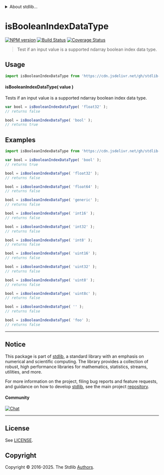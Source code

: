 <!--

@license Apache-2.0

Copyright (c) 2025 The Stdlib Authors.

Licensed under the Apache License, Version 2.0 (the "License");
you may not use this file except in compliance with the License.
You may obtain a copy of the License at

   http://www.apache.org/licenses/LICENSE-2.0

Unless required by applicable law or agreed to in writing, software
distributed under the License is distributed on an "AS IS" BASIS,
WITHOUT WARRANTIES OR CONDITIONS OF ANY KIND, either express or implied.
See the License for the specific language governing permissions and
limitations under the License.

-->


<details>
  <summary>
    About stdlib...
  </summary>
  <p>We believe in a future in which the web is a preferred environment for numerical computation. To help realize this future, we've built stdlib. stdlib is a standard library, with an emphasis on numerical and scientific computation, written in JavaScript (and C) for execution in browsers and in Node.js.</p>
  <p>The library is fully decomposable, being architected in such a way that you can swap out and mix and match APIs and functionality to cater to your exact preferences and use cases.</p>
  <p>When you use stdlib, you can be absolutely certain that you are using the most thorough, rigorous, well-written, studied, documented, tested, measured, and high-quality code out there.</p>
  <p>To join us in bringing numerical computing to the web, get started by checking us out on <a href="https://github.com/stdlib-js/stdlib">GitHub</a>, and please consider <a href="https://opencollective.com/stdlib">financially supporting stdlib</a>. We greatly appreciate your continued support!</p>
</details>

# isBooleanIndexDataType

[![NPM version][npm-image]][npm-url] [![Build Status][test-image]][test-url] [![Coverage Status][coverage-image]][coverage-url] <!-- [![dependencies][dependencies-image]][dependencies-url] -->

> Test if an input value is a supported ndarray boolean index data type.

<!-- Section to include introductory text. Make sure to keep an empty line after the intro `section` element and another before the `/section` close. -->

<section class="intro">

</section>

<!-- /.intro -->

<!-- Package usage documentation. -->



<section class="usage">

## Usage

```javascript
import isBooleanIndexDataType from 'https://cdn.jsdelivr.net/gh/stdlib-js/ndarray-base-assert-is-boolean-index-data-type@deno/mod.js';
```

#### isBooleanIndexDataType( value )

Tests if an input value is a supported ndarray boolean index data type.

```javascript
var bool = isBooleanIndexDataType( 'float32' );
// returns false

bool = isBooleanIndexDataType( 'bool' );
// returns true
```

</section>

<!-- /.usage -->

<!-- Package usage notes. Make sure to keep an empty line after the `section` element and another before the `/section` close. -->

<section class="notes">

</section>

<!-- /.notes -->

<!-- Package usage examples. -->

<section class="examples">

## Examples

<!-- eslint no-undef: "error" -->

```javascript
import isBooleanIndexDataType from 'https://cdn.jsdelivr.net/gh/stdlib-js/ndarray-base-assert-is-boolean-index-data-type@deno/mod.js';

var bool = isBooleanIndexDataType( 'bool' );
// returns true

bool = isBooleanIndexDataType( 'float32' );
// returns false

bool = isBooleanIndexDataType( 'float64' );
// returns false

bool = isBooleanIndexDataType( 'generic' );
// returns false

bool = isBooleanIndexDataType( 'int16' );
// returns false

bool = isBooleanIndexDataType( 'int32' );
// returns false

bool = isBooleanIndexDataType( 'int8' );
// returns false

bool = isBooleanIndexDataType( 'uint16' );
// returns false

bool = isBooleanIndexDataType( 'uint32' );
// returns false

bool = isBooleanIndexDataType( 'uint8' );
// returns false

bool = isBooleanIndexDataType( 'uint8c' );
// returns false

bool = isBooleanIndexDataType( '' );
// returns false

bool = isBooleanIndexDataType( 'foo' );
// returns false
```

</section>

<!-- /.examples -->

<!-- Section to include cited references. If references are included, add a horizontal rule *before* the section. Make sure to keep an empty line after the `section` element and another before the `/section` close. -->

<section class="references">

</section>

<!-- /.references -->

<!-- Section for related `stdlib` packages. Do not manually edit this section, as it is automatically populated. -->

<section class="related">

</section>

<!-- /.related -->

<!-- Section for all links. Make sure to keep an empty line after the `section` element and another before the `/section` close. -->


<section class="main-repo" >

* * *

## Notice

This package is part of [stdlib][stdlib], a standard library with an emphasis on numerical and scientific computing. The library provides a collection of robust, high performance libraries for mathematics, statistics, streams, utilities, and more.

For more information on the project, filing bug reports and feature requests, and guidance on how to develop [stdlib][stdlib], see the main project [repository][stdlib].

#### Community

[![Chat][chat-image]][chat-url]

---

## License

See [LICENSE][stdlib-license].


## Copyright

Copyright &copy; 2016-2025. The Stdlib [Authors][stdlib-authors].

</section>

<!-- /.stdlib -->

<!-- Section for all links. Make sure to keep an empty line after the `section` element and another before the `/section` close. -->

<section class="links">

[npm-image]: http://img.shields.io/npm/v/@stdlib/ndarray-base-assert-is-boolean-index-data-type.svg
[npm-url]: https://npmjs.org/package/@stdlib/ndarray-base-assert-is-boolean-index-data-type

[test-image]: https://github.com/stdlib-js/ndarray-base-assert-is-boolean-index-data-type/actions/workflows/test.yml/badge.svg?branch=main
[test-url]: https://github.com/stdlib-js/ndarray-base-assert-is-boolean-index-data-type/actions/workflows/test.yml?query=branch:main

[coverage-image]: https://img.shields.io/codecov/c/github/stdlib-js/ndarray-base-assert-is-boolean-index-data-type/main.svg
[coverage-url]: https://codecov.io/github/stdlib-js/ndarray-base-assert-is-boolean-index-data-type?branch=main

<!--

[dependencies-image]: https://img.shields.io/david/stdlib-js/ndarray-base-assert-is-boolean-index-data-type.svg
[dependencies-url]: https://david-dm.org/stdlib-js/ndarray-base-assert-is-boolean-index-data-type/main

-->

[chat-image]: https://img.shields.io/gitter/room/stdlib-js/stdlib.svg
[chat-url]: https://app.gitter.im/#/room/#stdlib-js_stdlib:gitter.im

[stdlib]: https://github.com/stdlib-js/stdlib

[stdlib-authors]: https://github.com/stdlib-js/stdlib/graphs/contributors

[umd]: https://github.com/umdjs/umd
[es-module]: https://developer.mozilla.org/en-US/docs/Web/JavaScript/Guide/Modules

[deno-url]: https://github.com/stdlib-js/ndarray-base-assert-is-boolean-index-data-type/tree/deno
[deno-readme]: https://github.com/stdlib-js/ndarray-base-assert-is-boolean-index-data-type/blob/deno/README.md
[umd-url]: https://github.com/stdlib-js/ndarray-base-assert-is-boolean-index-data-type/tree/umd
[umd-readme]: https://github.com/stdlib-js/ndarray-base-assert-is-boolean-index-data-type/blob/umd/README.md
[esm-url]: https://github.com/stdlib-js/ndarray-base-assert-is-boolean-index-data-type/tree/esm
[esm-readme]: https://github.com/stdlib-js/ndarray-base-assert-is-boolean-index-data-type/blob/esm/README.md
[branches-url]: https://github.com/stdlib-js/ndarray-base-assert-is-boolean-index-data-type/blob/main/branches.md

[stdlib-license]: https://raw.githubusercontent.com/stdlib-js/ndarray-base-assert-is-boolean-index-data-type/main/LICENSE

</section>

<!-- /.links -->
